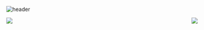 
![header](https://capsule-render.vercel.app/api?type=waving&height=200&text=Hello👋&fontAlign=80&fontAlignY=40&color=gradient)
<div align="center">
  <img align="right" src="https://github-readme-stats.vercel.app/api/top-langs/?username=Camof1ow&theme=transparent&layout=compact&langs_count=8&card_width=200"/>
 <img align="left" src="https://github-readme-stats.vercel.app/api?username=Camof1ow&theme=transparent&show_icons=true"/>

</div>

<!--
**Camof1ow/Camof1ow** is a ✨ _special_ ✨ repository because its `README.md` (this file) appears on your GitHub profile.

Here are some ideas to get you started:

- 🔭 I’m currently working on ...
- 🌱 I’m currently learning ...
- 👯 I’m looking to collaborate on ...
- 🤔 I’m looking for help with ...
- 💬 Ask me about ...
- 📫 How to reach me: ...
- 😄 Pronouns: ...
- ⚡ Fun fact: ...
-->
